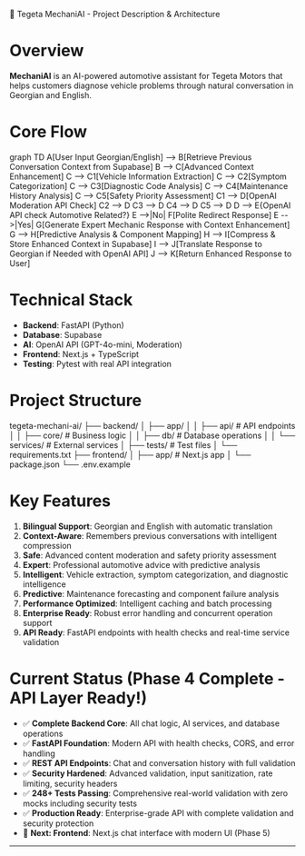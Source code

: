 🚗 Tegeta MechaniAI - Project Description & Architecture

# Overview
**MechaniAI** is an AI-powered automotive assistant for Tegeta Motors that helps customers diagnose vehicle problems through natural conversation in Georgian and English.

# Core Flow
graph TD
    A[User Input Georgian/English] --> B[Retrieve Previous Conversation Context from Supabase]
    B --> C[Advanced Context Enhancement]
    C --> C1[Vehicle Information Extraction]
    C --> C2[Symptom Categorization] 
    C --> C3[Diagnostic Code Analysis]
    C --> C4[Maintenance History Analysis]
    C --> C5[Safety Priority Assessment]
    C1 --> D[OpenAI Moderation API Check]
    C2 --> D
    C3 --> D
    C4 --> D
    C5 --> D
    D --> E{OpenAI API check Automotive Related?}
    E -->|No| F[Polite Redirect Response]
    E -->|Yes| G[Generate Expert Mechanic Response with Context Enhancement]
    G --> H[Predictive Analysis & Component Mapping]
    H --> I[Compress & Store Enhanced Context in Supabase]
    I --> J[Translate Response to Georgian if Needed with OpenAI API]
    J --> K[Return Enhanced Response to User]

# Technical Stack
- **Backend**: FastAPI (Python)
- **Database**: Supabase
- **AI**: OpenAI API (GPT-4o-mini, Moderation)
- **Frontend**: Next.js + TypeScript
- **Testing**: Pytest with real API integration

# Project Structure
tegeta-mechani-ai/
├── backend/
│   ├── app/
│   │   ├── api/          # API endpoints
│   │   ├── core/         # Business logic
│   │   ├── db/           # Database operations
│   │   └── services/     # External services
│   ├── tests/            # Test files
│   └── requirements.txt
├── frontend/
│   ├── app/              # Next.js app
│   └── package.json
└── .env.example


# Key Features
1. **Bilingual Support**: Georgian and English with automatic translation
2. **Context-Aware**: Remembers previous conversations with intelligent compression
3. **Safe**: Advanced content moderation and safety priority assessment
4. **Expert**: Professional automotive advice with predictive analysis
5. **Intelligent**: Vehicle extraction, symptom categorization, and diagnostic intelligence
6. **Predictive**: Maintenance forecasting and component failure analysis
7. **Performance Optimized**: Intelligent caching and batch processing
8. **Enterprise Ready**: Robust error handling and concurrent operation support
9. **API Ready**: FastAPI endpoints with health checks and real-time service validation

# Current Status (Phase 4 Complete - API Layer Ready!)
- ✅ **Complete Backend Core**: All chat logic, AI services, and database operations
- ✅ **FastAPI Foundation**: Modern API with health checks, CORS, and error handling
- ✅ **REST API Endpoints**: Chat and conversation history with full validation
- ✅ **Security Hardened**: Advanced validation, input sanitization, rate limiting, security headers
- ✅ **248+ Tests Passing**: Comprehensive real-world validation with zero mocks including security tests
- ✅ **Production Ready**: Enterprise-grade API with complete validation and security protection
- 🚧 **Next: Frontend**: Next.js chat interface with modern UI (Phase 5)

---
